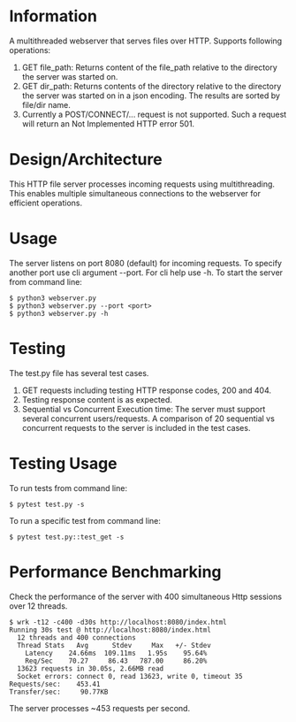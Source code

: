 # Information

A multithreaded webserver that serves files over HTTP. Supports following operations:
1. GET file_path: Returns content of the file_path relative to the directory the server was started on.
2. GET dir_path: Returns contents of the directory relative to the directory the server was started on in a json encoding. The results are sorted by file/dir name. 
3. Currently a POST/CONNECT/... request is not supported. Such a request will return an Not Implemented HTTP error 501.

# Design/Architecture

This HTTP file server processes incoming requests using multithreading. This enables multiple simultaneous connections to the webserver for efficient operations.


# Usage

The server listens on port 8080 (default) for incoming requests. 
To specify another port use cli argument --port. 
For cli help use -h.
To start the server from command line:
```
$ python3 webserver.py
$ python3 webserver.py --port <port>
$ python3 webserver.py -h
```

# Testing

The test.py file has several test cases.
1. GET requests including testing HTTP response codes, 200 and 404.
2. Testing response content is as expected.
3. Sequential vs Concurrent Execution time: The server must support several concurrent users/requests. A comparison of 20 sequential vs concurrent requests to the server is included in the test cases.

# Testing Usage

To run tests from command line:
```
$ pytest test.py -s
```
To run a specific test from command line:
```
$ pytest test.py::test_get -s
```

# Performance Benchmarking

Check the performance of the server with 400 simultaneous Http sessions over 12 threads.

```
$ wrk -t12 -c400 -d30s http://localhost:8080/index.html
Running 30s test @ http://localhost:8080/index.html
  12 threads and 400 connections
  Thread Stats   Avg      Stdev     Max   +/- Stdev
    Latency    24.66ms  109.11ms   1.95s    95.64%
    Req/Sec    70.27     86.43   787.00     86.20%
  13623 requests in 30.05s, 2.66MB read
  Socket errors: connect 0, read 13623, write 0, timeout 35
Requests/sec:    453.41
Transfer/sec:     90.77KB
```

The server processes ~453 requests per second.
